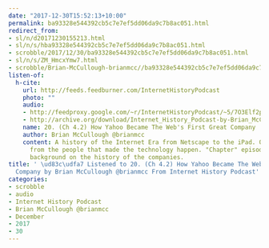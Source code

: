 ```yaml
---
date: "2017-12-30T15:52:13+10:00"
permalink: ba93328e544392cb5c7e7ef5dd06da9c7b8ac051.html
redirect_from:
- sl/n/d20171230155213.html
- sl/n/s/hba93328e544392cb5c7e7ef5dd06da9c7b8ac051.html
- scrobble/2017/12/30/ba93328e544392cb5c7e7ef5dd06da9c7b8ac051.html
- sl/n/s/ZM_HmcxYmw7.html
- scrobble/Brian-McCullough-brianmcc//ba93328e544392cb5c7e7ef5dd06da9c7b8ac051.html
listen-of:
  h-cite:
    url: http://feeds.feedburner.com/InternetHistoryPodcast
    photo: ""
    audio:
    - http://feedproxy.google.com/~r/InternetHistoryPodcast/~5/7O3Elf2pqKI/Ch._4_Part_2_-_How_Yahoo_Became_The_Webs_First_Great_Company.mp3
    - http://archive.org/download/Internet_History_Podcast-by-Brian_McCullough/20_Ch_42_How_Yahoo_Became_The_Webs_First_Great_Company.mp3
    name: 20. (Ch 4.2) How Yahoo Became The Web's First Great Company
    author: Brian McCullough @brianmcc
    content: A history of the Internet Era from Netscape to the iPad. Oral histories
      from the people that made the technology happen. "Chapter" episodes providing
      background on the history of the companies.
title: ' \ud83c\udfa7 Listened to 20. (Ch 4.2) How Yahoo Became The Web''s First Great
  Company by Brian McCullough @brianmcc From Internet History Podcast'
categories:
- scrobble
- audio
- Internet History Podcast
- Brian McCullough @brianmcc
- December
- 2017
- 30
---
```

